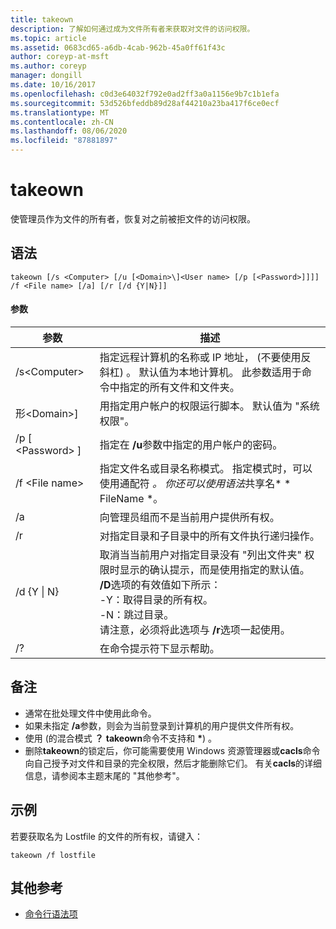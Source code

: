 ```yaml
---
title: takeown
description: 了解如何通过成为文件所有者来获取对文件的访问权限。
ms.topic: article
ms.assetid: 0683cd65-a6db-4cab-962b-45a0ff61f43c
author: coreyp-at-msft
ms.author: coreyp
manager: dongill
ms.date: 10/16/2017
ms.openlocfilehash: c0d3e64032f792e0ad2ff3a0a1156e9b7c1b1efa
ms.sourcegitcommit: 53d526bfeddb89d28af44210a23ba417f6ce0ecf
ms.translationtype: MT
ms.contentlocale: zh-CN
ms.lasthandoff: 08/06/2020
ms.locfileid: "87881897"
---
```

# <a name="takeown"></a>takeown

使管理员作为文件的所有者，恢复对之前被拒文件的访问权限。



## <a name="syntax"></a>语法

```
takeown [/s <Computer> [/u [<Domain>\]<User name> [/p [<Password>]]]] /f <File name> [/a] [/r [/d {Y|N}]]
```

#### <a name="parameters"></a>参数

|参数|描述|
|---------|-----------|
|/s\<Computer>|指定远程计算机的名称或 IP 地址， (不要使用反斜杠) 。 默认值为本地计算机。 此参数适用于命令中指定的所有文件和文件夹。|
|形\<Domain>\]<User name>|用指定用户帐户的权限运行脚本。 默认值为 "系统权限"。|
|/p [ \<Password> ]|指定在 **/u**参数中指定的用户帐户的密码。|
|/f \<File name>|指定文件名或目录名称模式。 指定模式时，可以使用通配符 *。 你还可以使用语法*共享名* \* FileName *。|
|/a|向管理员组而不是当前用户提供所有权。|
|/r|对指定目录和子目录中的所有文件执行递归操作。|
|/d {Y \| N}|取消当当前用户对指定目录没有 "列出文件夹" 权限时显示的确认提示，而是使用指定的默认值。 **/D**选项的有效值如下所示：</br>-Y：取得目录的所有权。</br>-N：跳过目录。</br>请注意，必须将此选项与 **/r**选项一起使用。|
|/?|在命令提示符下显示帮助。|

## <a name="remarks"></a>备注

-   通常在批处理文件中使用此命令。
-   如果未指定 **/a**参数，则会为当前登录到计算机的用户提供文件所有权。
-   使用 (的混合模式 **？** **takeown**命令不支持和 **&#42;**) 。
-   删除**takeown**的锁定后，你可能需要使用 Windows 资源管理器或**cacls**命令向自己授予对文件和目录的完全权限，然后才能删除它们。 有关**cacls**的详细信息，请参阅本主题末尾的 "其他参考"。

## <a name="examples"></a><a name="BKMK_examples"></a>示例

若要获取名为 Lostfile 的文件的所有权，请键入：
```
takeown /f lostfile
```

## <a name="additional-references"></a>其他参考

- [命令行语法项](command-line-syntax-key.md)